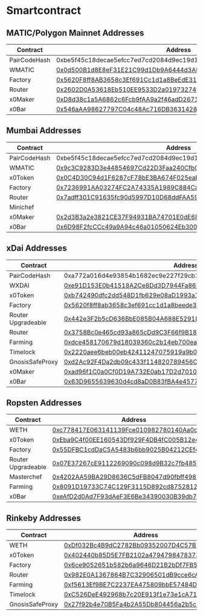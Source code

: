 # Smartcontract

## MATIC/Polygon Mainnet Addresses

| Contract | Address |
| ------ | ------ |
| PairCodeHash | 0xbe5f45c18decae5efcc7ed7cd2084d9ec19d11a86d2566a8ee202504b65b9a64 |
| WMATIC | [0x0d500B1d8E8eF31E21C99d1Db9A6444d3ADf1270][weth-matic]  |
| Factory | [0x5620F8ff8AB3658c3Ef691Cc1d1a8BeEdE31F01c][factory-matic] |
| Router | [0x2602D0A53618Eb510EE9533D2a01973274fE46af][router-matic] |
| x0Maker | [0xD8d38c1a5A6862c6Fcb9fAA9a2f46adD26718535][x0maker-matic] |
| x0Bar | [0x546aAA98627797C04c48Ac716DB36314285b4b5a][x0bar-matic] |

## Mumbai Addresses

| Contract | Address |
| ------ | ------ |
| PairCodeHash | 0xbe5f45c18decae5efcc7ed7cd2084d9ec19d11a86d2566a8ee202504b65b9a64 |
| WMATIC | [0x9c3C9283D3e44854697Cd22D3Faa240Cfb032889][weth-mumbai]  |
| x0Token | [0x0C4D30C94d1F6287cF78bE3BA674F025eaBD4Dc8][x0Token-mumbai] |
| Factory | [0x7236991AA03274FC2A74335A1989C884Ca4274dd][factory-mumbai] |
| Router | [0x7adff301C91635fc90d5997D10D68ddFAA59F740][router-mumbai] |
| Minichef | |
| x0Maker | [0x2d3B3a2e3821CE37F94931BA74701E0dE68f458c][x0maker-mumbai] |
| x0Bar | [0x6D98F2fcCCc49a9A94c46a01050624Eb300978B7][x0bar-mumbai] |

## xDai Addresses

| Contract | Address |
| ------ | ------ |
| PairCodeHash | 0xa772a016d4e93854b1682ec9e227f29cb17ebf5c014ebfc2c7326b338d8ddbf0 |
| WXDAI | [0xe91D153E0b41518A2Ce8Dd3D7944Fa863463a97d][weth-xdai]  |
| x0Token | [0xb742490dfc2dd548D1fb629e08aD1993a1A51817][x0Token-xdai] |
| Factory | [0x5620f8ff8ab3658c3ef691cc1d1a8beede31f01c][factory-xdai] |
| Router Upgradeable | [0x442e3F2b5cD636BbE085B04A688E529183fad353][routerUpgradeable-xdai] |
| Router | [0x3758Bc0e465cd93a865cDd9C3F66f9B1847C5D3f][router-xdai] |
| Farming | [0xdce458170679d18039360c2b14eb700ea5fb26fe][farming-xdai] |
| Timelock | [0x2220aee6beb00eb42411247075919a9b00286b9b][timelock-xdai] |
| GnosisSafeProxy | [0xd2Ac92F4Da2db09c433f114820789456CbB2B185][gnosis-xdai] |
| x0Maker | [0xad96f1C0a0Cf0D19A732E0ab17D2d7010f6ddA81][x0maker-xdai] |
| x0Bar | [0x63D9655639630d4cd8aD0B83fBA4e4577170B8a7][x0bar-xdai] |

## Ropsten Addresses

| Contract | Address |
| ------ | ------ |
| WETH | [0xc778417E063141139Fce010982780140Aa0cD5Ab][weth-ropsten]  |
| x0Token | [0xEba9C4f00EE160543Df929F4DB4fC005B12e40D5][x0Token-ropsten] |
| Factory | [0x55DFBC1cdDaC5A5483b6bb9025B04212CEf4a92d][factory-ropsten] |
| Router Upgradeable | [0x07E37267cE9112269090c098d9B32c7fb4853f92][routerUpgradeable-ropsten] |
| Masterchef | [0x4202AA59BA29D8636C5dFB8047d90fbff4981dc0][masterchef-ropsten] |
| Farming | [0x8091D19733C74C129F3115D892cd875281267f26 ][farming-ropsten] |
| x0Bar | [0xeAfD2d0Ad7F93dAeF3E6Be34390030B39db7cCa3][x0bar-ropsten] |

## Rinkeby Addresses

| Contract | Address |
| ------ | ------ |
| WETH | [0xDf032Bc4B9dC2782Bb09352007D4C57B75160B15][weth-rinkeby]  |
| x0Token | [0x402440b85D5E7FB2102a4794798478373f88BcAA][x0Token-rinkeby] |
| Factory | [0x6ce9052651b582b6a9646D21B2bDf7FB529C4EdC][factory-rinkeby] |
| Router | [0x982E0A1367864B7C32906501dB9cce6cAdFB0E1a][router-rinkeby] |
| Farming | [0xf5613Ef9BE7C2237EA475809bbE57484D2A71D16][farming-rinkeby] |
| Timelock | [0xC526DeE492968b7c20E913f1e73e1cA71915BC00][timelock-rinkeby] |
| GnosisSafeProxy | [0x27f92b4e70B5Fa4b2A55Db804456a2b5ca1B459C][gnosis-rinkeby] |

   [weth-matic]: <https://explorer-mainnet.maticvigil.com/address/0x0d500B1d8E8eF31E21C99d1Db9A6444d3ADf1270>
   [factory-matic]: <https://explorer-mainnet.maticvigil.com/address/0x5620F8ff8AB3658c3Ef691Cc1d1a8BeEdE31F01c>
   [router-matic]: <https://explorer-mainnet.maticvigil.com/address/0x2602D0A53618Eb510EE9533D2a01973274fE46af>
   [x0bar-matic]: <https://explorer-mainnet.maticvigil.com/address/0x546aAA98627797C04c48Ac716DB36314285b4b5a>
   [x0maker-matic]: <https://explorer-mainnet.maticvigil.com/address/0xD8d38c1a5A6862c6Fcb9fAA9a2f46adD26718535>

   [weth-mumbai]: <https://explorer-mumbai.maticvigil.com/address/0x9c3C9283D3e44854697Cd22D3Faa240Cfb032889>
   [x0token-mumbai]: <https://explorer-mumbai.maticvigil.com/address/0x0C4D30C94d1F6287cF78bE3BA674F025eaBD4Dc8>
   [factory-mumbai]: <https://explorer-mumbai.maticvigil.com/address/0x7236991AA03274FC2A74335A1989C884Ca4274dd>
   [router-mumbai]: <https://explorer-mumbai.maticvigil.com/address/0x7adff301C91635fc90d5997D10D68ddFAA59F740>
   [minichef-mumbai]: <https://explorer-mumbai.maticvigil.com/address/>
   [x0bar-mumbai]: <https://explorer-mumbai.maticvigil.com/address/0x6D98F2fcCCc49a9A94c46a01050624Eb300978B7>
   [x0maker-mumbai]: <https://explorer-mumbai.maticvigil.com/address/0x2d3B3a2e3821CE37F94931BA74701E0dE68f458c>

   [x0Token-xdai]: <https://blockscout.com/xdai/mainnet/address/0xb742490dfc2dd548D1fb629e08aD1993a1A51817>
   [weth-xdai]: <https://blockscout.com/xdai/mainnet/address/0xe91D153E0b41518A2Ce8Dd3D7944Fa863463a97d>
   [factory-xdai]: <https://blockscout.com/xdai/mainnet/address/0x5620f8ff8ab3658c3ef691cc1d1a8beede31f01c>
   [routerUpgradeable-xdai]: <https://blockscout.com/xdai/mainnet/address/0x442e3F2b5cD636BbE085B04A688E529183fad353>
   [router-xdai]: <https://blockscout.com/xdai/mainnet/address/0x3758Bc0e465cd93a865cDd9C3F66f9B1847C5D3f>
   [farming-xdai]: <https://blockscout.com/xdai/mainnet/address/0xdce458170679d18039360c2b14eb700ea5fb26fe>
   [timelock-xdai]: <https://blockscout.com/xdai/mainnet/address/0x2220aee6beb00eb42411247075919a9b00286b9b>
   [gnosis-xdai]: <https://blockscout.com/xdai/mainnet/address/0xd2Ac92F4Da2db09c433f114820789456CbB2B185>
   [x0bar-xdai]: <https://blockscout.com/xdai/mainnet/address/0x63D9655639630d4cd8aD0B83fBA4e4577170B8a7>
   [x0maker-xdai]: <https://blockscout.com/xdai/mainnet/address/0xad96f1C0a0Cf0D19A732E0ab17D2d7010f6ddA81>

   [x0Token-ropsten]: <https://ropsten.etherscan.io/address/0xEba9C4f00EE160543Df929F4DB4fC005B12e40D5>
   [weth-ropsten]: <https://ropsten.etherscan.io/address/0xc778417E063141139Fce010982780140Aa0cD5Ab>
   [factory-ropsten]: <https://ropsten.etherscan.io/address/0x55DFBC1cdDaC5A5483b6bb9025B04212CEf4a92d>
   [routerUpgradeable-ropsten]: <https://ropsten.etherscan.io/address/0x07E37267cE9112269090c098d9B32c7fb4853f92>
   [masterchef-ropsten]: <https://ropsten.etherscan.io/address/0x4202AA59BA29D8636C5dFB8047d90fbff4981dc0>
   [farming-ropsten]: <https://ropsten.etherscan.io/address/0x8091D19733C74C129F3115D892cd875281267f26>
   [x0bar-ropsten]: <https://ropsten.etherscan.io/address/0xeAfD2d0Ad7F93dAeF3E6Be34390030B39db7cCa3>
   
   [x0Token-rinkeby]: <https://rinkeby.etherscan.io/address/0x402440b85D5E7FB2102a4794798478373f88BcAA>
   [weth-rinkeby]: <https://rinkeby.etherscan.io/address/0xDf032Bc4B9dC2782Bb09352007D4C57B75160B15>
   [factory-rinkeby]: <https://rinkeby.etherscan.io/address/0x6ce9052651b582b6a9646D21B2bDf7FB529C4EdC>
   [router-rinkeby]: <https://rinkeby.etherscan.io/address/0x982E0A1367864B7C32906501dB9cce6cAdFB0E1a>
   [farming-rinkeby]: <https://rinkeby.etherscan.io/address/0xf5613Ef9BE7C2237EA475809bbE57484D2A71D16>
   [timelock-rinkeby]: <https://rinkeby.etherscan.io/address/0xC526DeE492968b7c20E913f1e73e1cA71915BC00>
   [gnosis-rinkeby]: <https://rinkeby.etherscan.io/address/0x27f92b4e70B5Fa4b2A55Db804456a2b5ca1B459C>
   